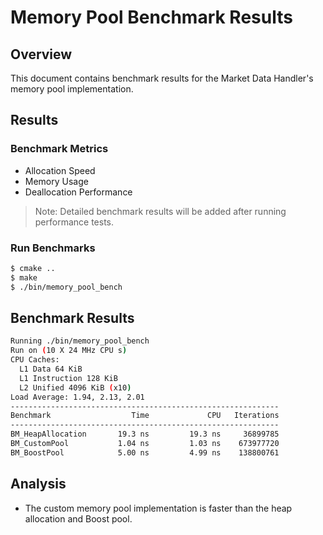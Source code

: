 # Memory Pool Benchmark Results

## Overview
This document contains benchmark results for the Market Data Handler's memory pool implementation.

## Results

### Benchmark Metrics
- Allocation Speed
- Memory Usage
- Deallocation Performance

> Note: Detailed benchmark results will be added after running performance tests.

### Run Benchmarks
```bash
$ cmake ..
$ make
$ ./bin/memory_pool_bench
```

## Benchmark Results
```bash
Running ./bin/memory_pool_bench
Run on (10 X 24 MHz CPU s)
CPU Caches:
  L1 Data 64 KiB
  L1 Instruction 128 KiB
  L2 Unified 4096 KiB (x10)
Load Average: 1.94, 2.13, 2.01
------------------------------------------------------------
Benchmark                  Time             CPU   Iterations
------------------------------------------------------------
BM_HeapAllocation       19.3 ns         19.3 ns     36899785
BM_CustomPool           1.04 ns         1.03 ns    673977720
BM_BoostPool            5.00 ns         4.99 ns    138800761
```

## Analysis
- The custom memory pool implementation is faster than the heap allocation and Boost pool.